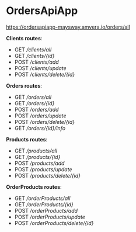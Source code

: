 # OrdersApiApp

https://ordersapiapp-maysway.amvera.io/orders/all


**Clients routes**:

* GET  */clients/all*
* GET  */clients/{id}*
* POST */clients/add*
* POST */clients/update*
* POST */clients/delete/{id}*


**Orders routes**:

* GET  */orders/all*
* GET  */orders/{id}*
* POST */orders/add*
* POST */orders/update*
* POST */orders/delete/{id}*
* GET  */orders/{id}/info*


**Products routes**:

* GET  */products/all*
* GET  */products/{id}*
* POST */products/add*
* POST */products/update*
* POST */products/delete/{id}*


**OrderProducts routes**:

* GET  */orderProducts/all*
* GET  */orderProducts/{id}*
* POST */orderProducts/add*
* POST */orderProducts/update*
* POST */orderProducts/delete/{id}*
